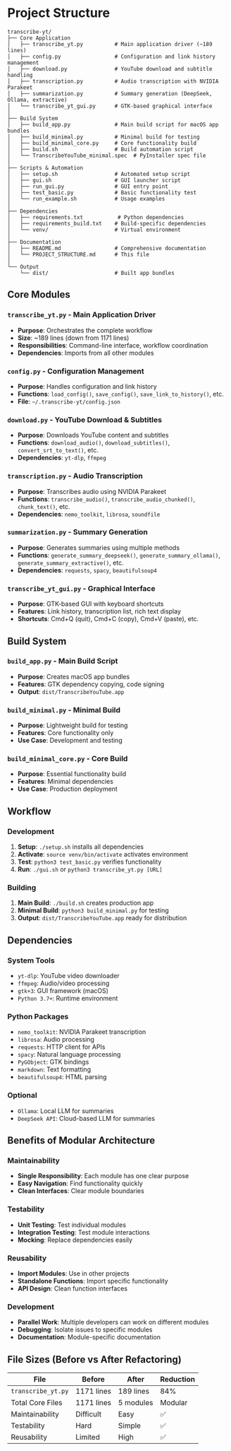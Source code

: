 # Project Structure

```
transcribe-yt/
├── Core Application
│   ├── transcribe_yt.py          # Main application driver (~189 lines)
│   ├── config.py                 # Configuration and link history management
│   ├── download.py               # YouTube download and subtitle handling
│   ├── transcription.py          # Audio transcription with NVIDIA Parakeet
│   ├── summarization.py          # Summary generation (DeepSeek, Ollama, extractive)
│   └── transcribe_yt_gui.py      # GTK-based graphical interface
│
├── Build System
│   ├── build_app.py              # Main build script for macOS app bundles
│   ├── build_minimal.py          # Minimal build for testing
│   ├── build_minimal_core.py     # Core functionality build
│   ├── build.sh                  # Build automation script
│   └── TranscribeYouTube_minimal.spec  # PyInstaller spec file
│
├── Scripts & Automation
│   ├── setup.sh                  # Automated setup script
│   ├── gui.sh                    # GUI launcher script
│   ├── run_gui.py                # GUI entry point
│   ├── test_basic.py             # Basic functionality test
│   └── run_example.sh            # Usage examples
│
├── Dependencies
│   ├── requirements.txt           # Python dependencies
│   ├── requirements_build.txt    # Build-specific dependencies
│   └── venv/                     # Virtual environment
│
├── Documentation
│   ├── README.md                 # Comprehensive documentation
│   └── PROJECT_STRUCTURE.md      # This file
│
└── Output
    └── dist/                     # Built app bundles
```

## Core Modules

### `transcribe_yt.py` - Main Application Driver
- **Purpose**: Orchestrates the complete workflow
- **Size**: ~189 lines (down from 1171 lines)
- **Responsibilities**: Command-line interface, workflow coordination
- **Dependencies**: Imports from all other modules

### `config.py` - Configuration Management
- **Purpose**: Handles configuration and link history
- **Functions**: `load_config()`, `save_config()`, `save_link_to_history()`, etc.
- **File**: `~/.transcribe-yt/config.json`

### `download.py` - YouTube Download & Subtitles
- **Purpose**: Downloads YouTube content and subtitles
- **Functions**: `download_audio()`, `download_subtitles()`, `convert_srt_to_text()`, etc.
- **Dependencies**: `yt-dlp`, `ffmpeg`

### `transcription.py` - Audio Transcription
- **Purpose**: Transcribes audio using NVIDIA Parakeet
- **Functions**: `transcribe_audio()`, `transcribe_audio_chunked()`, `chunk_text()`, etc.
- **Dependencies**: `nemo_toolkit`, `librosa`, `soundfile`

### `summarization.py` - Summary Generation
- **Purpose**: Generates summaries using multiple methods
- **Functions**: `generate_summary_deepseek()`, `generate_summary_ollama()`, `generate_summary_extractive()`, etc.
- **Dependencies**: `requests`, `spacy`, `beautifulsoup4`

### `transcribe_yt_gui.py` - Graphical Interface
- **Purpose**: GTK-based GUI with keyboard shortcuts
- **Features**: Link history, transcription list, rich text display
- **Shortcuts**: Cmd+Q (quit), Cmd+C (copy), Cmd+V (paste), etc.

## Build System

### `build_app.py` - Main Build Script
- **Purpose**: Creates macOS app bundles
- **Features**: GTK dependency copying, code signing
- **Output**: `dist/TranscribeYouTube.app`

### `build_minimal.py` - Minimal Build
- **Purpose**: Lightweight build for testing
- **Features**: Core functionality only
- **Use Case**: Development and testing

### `build_minimal_core.py` - Core Build
- **Purpose**: Essential functionality build
- **Features**: Minimal dependencies
- **Use Case**: Production deployment

## Workflow

### Development
1. **Setup**: `./setup.sh` installs all dependencies
2. **Activate**: `source venv/bin/activate` activates environment
3. **Test**: `python3 test_basic.py` verifies functionality
4. **Run**: `./gui.sh` or `python3 transcribe_yt.py [URL]`

### Building
1. **Main Build**: `./build.sh` creates production app
2. **Minimal Build**: `python3 build_minimal.py` for testing
3. **Output**: `dist/TranscribeYouTube.app` ready for distribution

## Dependencies

### System Tools
- `yt-dlp`: YouTube video downloader
- `ffmpeg`: Audio/video processing
- `gtk+3`: GUI framework (macOS)
- `Python 3.7+`: Runtime environment

### Python Packages
- `nemo_toolkit`: NVIDIA Parakeet transcription
- `librosa`: Audio processing
- `requests`: HTTP client for APIs
- `spacy`: Natural language processing
- `PyGObject`: GTK bindings
- `markdown`: Text formatting
- `beautifulsoup4`: HTML parsing

### Optional
- `Ollama`: Local LLM for summaries
- `DeepSeek API`: Cloud-based LLM for summaries

## Benefits of Modular Architecture

### Maintainability
- **Single Responsibility**: Each module has one clear purpose
- **Easy Navigation**: Find functionality quickly
- **Clean Interfaces**: Clear module boundaries

### Testability
- **Unit Testing**: Test individual modules
- **Integration Testing**: Test module interactions
- **Mocking**: Replace dependencies easily

### Reusability
- **Import Modules**: Use in other projects
- **Standalone Functions**: Import specific functionality
- **API Design**: Clean function interfaces

### Development
- **Parallel Work**: Multiple developers can work on different modules
- **Debugging**: Isolate issues to specific modules
- **Documentation**: Module-specific documentation

## File Sizes (Before vs After Refactoring)

| File | Before | After | Reduction |
|------|--------|-------|-----------|
| `transcribe_yt.py` | 1171 lines | 189 lines | 84% |
| Total Core Files | 1171 lines | 5 modules | Modular |
| Maintainability | Difficult | Easy | ✅ |
| Testability | Hard | Simple | ✅ |
| Reusability | Limited | High | ✅ |